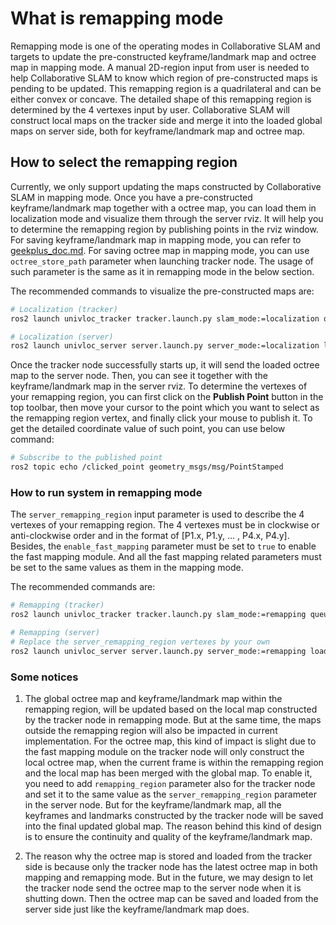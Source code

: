 
# What is remapping mode

Remapping mode is one of the operating modes in Collaborative SLAM and targets to update the pre-constructed
keyframe/landmark map and octree map in mapping mode. A manual 2D-region input from user is needed to help
Collaborative SLAM to know which region of pre-constructed maps is pending to be updated. This remapping region
is a quadrilateral and can be either convex or concave. The detailed shape of this remapping region is determined
by the 4 vertexes input by user. Collaborative SLAM will construct local maps on the tracker side and merge it into
the loaded global maps on server side, both for keyframe/landmark map and octree map.

## How to select the remapping region

Currently, we only support updating the maps constructed by Collaborative SLAM in mapping mode. Once you have a
pre-constructed keyframe/landmark map together with a octree map, you can load them in localization mode and visualize
them through the server rviz. It will help you to determine the remapping region by publishing points in the rviz window.
For saving keyframe/landmark map in mapping mode, you can refer to [geekplus_doc.md](geekplus_doc.md). For saving octree map in mapping mode, you
can use `octree_store_path` parameter when launching tracker node. The usage of such parameter is the same as it in
remapping mode in the below section.

The recommended commands to visualize the pre-constructed maps are:

```bash
# Localization (tracker)
ros2 launch univloc_tracker tracker.launch.py slam_mode:=localization queue_size:=0 gui:=false rviz:=false octree_load_path:=/path_to_saved_octree_map/xx.bin

# Localization (server)
ros2 launch univloc_server server.launch.py server_mode:=localization load_map_path:=/path_to_saved_keyframe_landmark_map/xx.msg
```

Once the tracker node successfully starts up, it will send the loaded octree map to the server node. Then, you can see it
together with the keyframe/landmark map in the server rviz. To determine the vertexes of your remapping region, you can
first click on the **Publish Point** button in the top toolbar, then move your cursor to the point which you want to
select as the remapping region vertex, and finally click your mouse to publish it. To get the detailed coordinate value
of such point, you can use below command:

```bash
# Subscribe to the published point
ros2 topic echo /clicked_point geometry_msgs/msg/PointStamped
```

### How to run system in remapping mode

The `server_remapping_region` input parameter is used to describe the 4 vertexes of your remapping region. The 4 vertexes must be
in clockwise or anti-clockwise order and in the format of [P1.x, P1.y, ... , P4.x, P4.y]. Besides, the `enable_fast_mapping`
parameter must be set to `true` to enable the fast mapping module. And all the fast mapping related parameters must be set
to the same values as them in the mapping mode.

The recommended commands are:

```bash
# Remapping (tracker)
ros2 launch univloc_tracker tracker.launch.py slam_mode:=remapping queue_size:=0 gui:=false rviz:=false octree_load_path:=/path_to_saved_octree_map/xx.bin enable_fast_mapping:=true octree_store_path:=/path_for_saving_updated_octree_map/xxx.bin

# Remapping (server)
# Replace the server_remapping_region vertexes by your own
ros2 launch univloc_server server.launch.py server_mode:=remapping load_map_path:=/path_to_saved_keyframe_landmark_map/xx.msg server_remapping_region:="[P1.x, P1.y, ... , P4.x, P4.y]" save_map_path:=/path_for_saving_updated_keyframe_landmark_map/xxx.msg

```

### Some notices

1. The global octree map and keyframe/landmark map within the remapping region, will be updated based on the local map
constructed by the tracker node in remapping mode. But at the same time, the maps outside the remapping region will also be
impacted in current implementation. For the octree map, this kind of impact is slight due to the fast mapping module on the
tracker node will only construct the local octree map, when the current frame is within the remapping region and the local
map has been merged with the global map. To enable it, you need to add `remapping_region` parameter also for the
tracker node and set it to the same value as the `server_remapping_region` parameter in the server node. But for the keyframe/landmark map, all the keyframes and
landmarks constructed by the tracker node will be saved into the final updated global map. The reason behind this kind of
design is to ensure the continuity and quality of the keyframe/landmark map.

2. The reason why the octree map is stored and loaded from the tracker side is because only the tracker node has the latest
octree map in both mapping and remapping mode. But in the future, we may design to let the tracker node send the octree map
to the server node when it is shutting down. Then the octree map can be saved and loaded from the server side just like the
keyframe/landmark map does.
